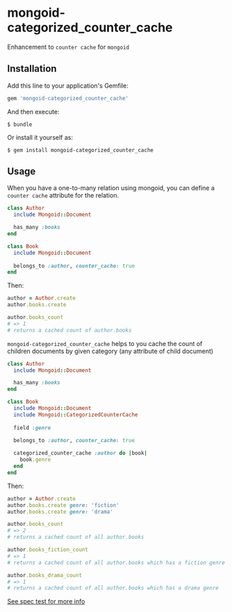 # mongoid-categorized_counter_cache

Enhancement to `counter cache` for `mongoid`

## Installation

Add this line to your application's Gemfile:

```ruby
gem 'mongoid-categorized_counter_cache'
```

And then execute:

    $ bundle

Or install it yourself as:

    $ gem install mongoid-categorized_counter_cache

## Usage

When you have a one-to-many relation using mongoid, you can define a `counter cache` attribute for the relation.

```ruby
class Author
  include Mongoid::Document

  has_many :books
end

class Book
  include Mongoid::Document
  
  belongs_to :author, counter_cache: true
end
```

Then:

```ruby
author = Author.create
author.books.create

author.books_count
# => 1
# returns a cached count of author.books
```

`mongoid-categorized_counter_cache` helps to you cache the count of children documents by given category (any attribute of child document)

```ruby
class Author
  include Mongoid::Document

  has_many :books
end

class Book
  include Mongoid::Document
  include Mongoid::CategorizedCounterCache
  
  field :genre
  
  belongs_to :author, counter_cache: true

  categorized_counter_cache :author do |book|
    book.genre
  end
end
```

Then:

```ruby
author = Author.create
author.books.create genre: 'fiction'
author.books.create genre: 'drama'

author.books_count
# => 2
# returns a cached count of all author.books

author.books_fiction_count
# => 1
# returns a cached count of all author.books which has a fiction genre

author.books_drama_count
# => 1
# returns a cached count of all author.books which has a drama genre
```

[See spec test for more info](spec/mongoid/categorized_counter_cache_spec.rb)
